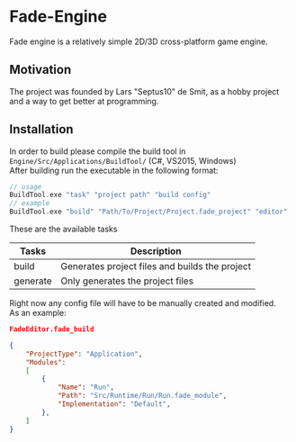 # Fade-Engine

Fade engine is a relatively simple 2D/3D cross-platform game engine.

## Motivation

The project was founded by Lars "Septus10" de Smit, as a hobby project and a way to get better at programming.

## Installation

In order to build please compile the build tool in `Engine/Src/Applications/BuildTool/` (C#, VS2015, Windows)  
After building run the executable in the following format:
```cpp
// usage
BuildTool.exe "task" "project path" "build config"
// example
BuildTool.exe "build" "Path/To/Project/Project.fade_project" "editor"
```  
These are the available tasks
 
Tasks | Description 
------------ | -------------
build | Generates project files and builds the project
generate | Only generates the project files

Right now any config file will have to be manually created and modified.  
As an example:
```json
FadeEditor.fade_build  

{
	"ProjectType": "Application",
	"Modules": 
	[
		{ 
			"Name": "Run",
			"Path": "Src/Runtime/Run/Run.fade_module",
			"Implementation": "Default",
		},
	]
}
```
